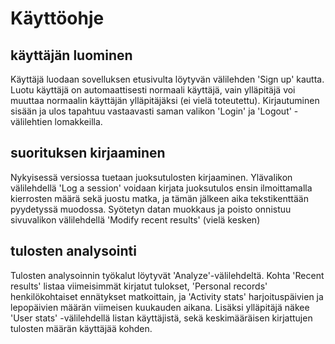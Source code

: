 #  Käyttöohje

## käyttäjän luominen
Käyttäjä luodaan sovelluksen etusivulta löytyvän välilehden 'Sign up' kautta. Luotu käyttäjä on automaattisesti normaali käyttäjä, vain ylläpitäjä voi muuttaa normaalin käyttäjän ylläpitäjäksi (ei vielä toteutettu). Kirjautuminen sisään ja ulos tapahtuu vastaavasti saman valikon 'Login' ja 'Logout' -välilehtien lomakkeilla.

## suorituksen kirjaaminen
Nykyisessä versiossa tuetaan juoksutulosten kirjaaminen. Ylävalikon välilehdellä 'Log a session' voidaan kirjata juoksutulos ensin ilmoittamalla kierrosten määrä sekä juostu matka, ja tämän jälkeen aika tekstikenttään pyydetyssä muodossa. Syötetyn datan muokkaus ja poisto onnistuu sivuvalikon välilehdellä 'Modify recent results' (vielä kesken)

## tulosten analysointi
Tulosten analysoinnin työkalut löytyvät 'Analyze'-välilehdeltä. Kohta 'Recent results' listaa viimeisimmät kirjatut tulokset, 'Personal records' henkilökohtaiset ennätykset matkoittain, ja 'Activity stats' harjoituspäivien ja lepopäivien määrän viimeisen kuukauden aikana. Lisäksi ylläpitäjä näkee 'User stats' -välilehdellä listan käyttäjistä, sekä keskimääräisen kirjattujen tulosten määrän käyttäjää kohden.